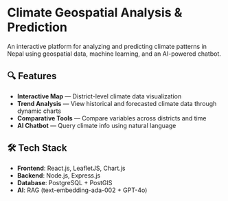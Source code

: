 # Climate Geospatial Analysis & Prediction 

An interactive platform for analyzing and predicting climate patterns in Nepal using geospatial data, machine learning, and an AI-powered chatbot.

## 🔍 Features

- **Interactive Map** — District-level climate data visualization  
- **Trend Analysis** — View historical and forecasted climate data through dynamic charts  
- **Comparative Tools** — Compare variables across districts and time  
- **AI Chatbot** — Query climate info using natural language

## 🛠️ Tech Stack

- **Frontend**: React.js, LeafletJS, Chart.js  
- **Backend**: Node.js, Express.js  
- **Database**: PostgreSQL + PostGIS  
- **AI**: RAG (text-embedding-ada-002 + GPT-4o)
